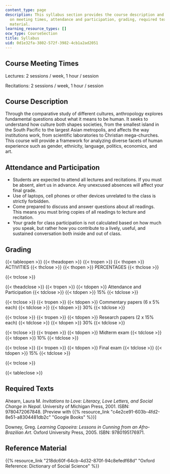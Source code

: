 ```yaml
---
content_type: page
description: This syllabus section provides the course description and information
  on meeting times, attendance and participation, grading, required texts, and reference
  material.
learning_resource_types: []
ocw_type: CourseSection
title: Syllabus
uid: 0d1e32fa-3802-572f-3982-4cb1a2ad2051
---
```


Course Meeting Times
--------------------

Lectures: 2 sessions / week, 1 hour / session

Recitations: 2 sessions / week, 1 hour / session

Course Description
------------------

Through the comparative study of different cultures, anthropology explores fundamental questions about what it means to be human. It seeks to understand how culture both shapes societies, from the smallest island in the South Pacific to the largest Asian metropolis, and affects the way institutions work, from scientific laboratories to Christian mega-churches. This course will provide a framework for analyzing diverse facets of human experience such as gender, ethnicity, language, politics, economics, and art.

Attendance and Participation
----------------------------

*   Students are expected to attend all lectures and recitations. If you must be absent, alert us in advance. Any unexcused absences will affect your final grade.
*   Use of laptops, cell phones or other devices unrelated to the class is strictly forbidden.
*   Come prepared to discuss and answer questions about all readings. This means you must bring copies of all readings to lecture and recitation.
*   Your grade for class participation is not calculated based on how much you speak, but rather how you contribute to a lively, useful, and sustained conversation both inside and out of class.

Grading
-------

{{< tableopen >}}
{{< theadopen >}}
{{< tropen >}}
{{< thopen >}}
ACTIVITIES
{{< thclose >}}
{{< thopen >}}
PERCENTAGES
{{< thclose >}}

{{< trclose >}}

{{< theadclose >}}
{{< tropen >}}
{{< tdopen >}}
Attendance and Participation
{{< tdclose >}}
{{< tdopen >}}
15%
{{< tdclose >}}

{{< trclose >}}
{{< tropen >}}
{{< tdopen >}}
Commentary papers (6 x 5% each)
{{< tdclose >}}
{{< tdopen >}}
30%
{{< tdclose >}}

{{< trclose >}}
{{< tropen >}}
{{< tdopen >}}
Research papers (2 x 15% each)
{{< tdclose >}}
{{< tdopen >}}
30%
{{< tdclose >}}

{{< trclose >}}
{{< tropen >}}
{{< tdopen >}}
Midterm exam
{{< tdclose >}}
{{< tdopen >}}
10%
{{< tdclose >}}

{{< trclose >}}
{{< tropen >}}
{{< tdopen >}}
Final exam
{{< tdclose >}}
{{< tdopen >}}
15%
{{< tdclose >}}

{{< trclose >}}

{{< tableclose >}}

Required Texts
--------------

Ahearn, Laura M. _Invitations to Love: Literacy, Love Letters, and Social Change in Nepal_. University of Michigan Press, 2001. ISBN: 9780472067848. \[Preview with {{% resource_link "c4e2ce91-603b-4fd2-8e51-a8304481db2c" "Google Books" %}}\]

Downey, Greg. _Learning Capoeira: Lessons in Cunning from an Afro-Brazilian Art_. Oxford University Press, 2005. ISBN: 9780195176971.

Reference Material
------------------

{{% resource_link "218dc60f-64cb-4d32-870f-94c8efedf68d" "Oxford Reference: Dictionary of Social Science" %}}